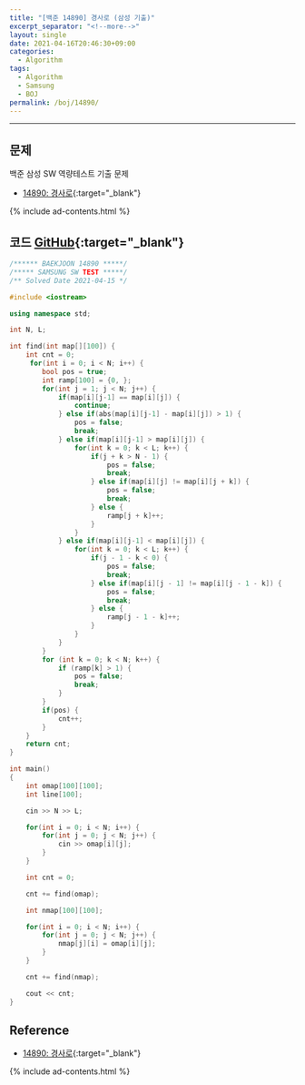 ```yaml
---
title: "[백준 14890] 경사로 (삼성 기출)"
excerpt_separator: "<!--more-->"
layout: single
date: 2021-04-16T20:46:30+09:00
categories:
  - Algorithm
tags:
  - Algorithm
  - Samsung
  - BOJ
permalink: /boj/14890/
---
```

---

## 문제

백준 삼성 SW 역량테스트 기출 문제

* [14890: 경사로](https://www.acmicpc.net/problem/14890){:target="_blank"}
<!--more-->

{% include ad-contents.html %}

## 코드 [GitHub](https://github.com/unionyy/algorithm/blob/main/samsung/14890_ramp.cpp){:target="_blank"}

```cpp
/****** BAEKJOON 14890 *****/
/***** SAMSUNG SW TEST *****/
/** Solved Date 2021-04-15 */

#include <iostream>

using namespace std;

int N, L;

int find(int map[][100]) {
    int cnt = 0;
     for(int i = 0; i < N; i++) {
        bool pos = true;
        int ramp[100] = {0, };
        for(int j = 1; j < N; j++) {
            if(map[i][j-1] == map[i][j]) {
                continue;
            } else if(abs(map[i][j-1] - map[i][j]) > 1) {
                pos = false;
                break;
            } else if(map[i][j-1] > map[i][j]) {
                for(int k = 0; k < L; k++) {
                    if(j + k > N - 1) {
                        pos = false;
                        break;
                    } else if(map[i][j] != map[i][j + k]) {
                        pos = false;
                        break;
                    } else {
                        ramp[j + k]++;
                    }
                }
            } else if(map[i][j-1] < map[i][j]) {
                for(int k = 0; k < L; k++) {
                    if(j - 1 - k < 0) {
                        pos = false;
                        break;
                    } else if(map[i][j - 1] != map[i][j - 1 - k]) {
                        pos = false;
                        break;
                    } else {
                        ramp[j - 1 - k]++;
                    }
                }
            }
        }
        for (int k = 0; k < N; k++) {
            if (ramp[k] > 1) {
                pos = false;
                break;
            }
        }
        if(pos) {
            cnt++;
        }
    }
    return cnt;
}

int main()
{
    int omap[100][100];
    int line[100];

    cin >> N >> L;

    for(int i = 0; i < N; i++) {
        for(int j = 0; j < N; j++) {
            cin >> omap[i][j];
        }
    }

    int cnt = 0;

    cnt += find(omap);

    int nmap[100][100];

    for(int i = 0; i < N; i++) {
        for(int j = 0; j < N; j++) {
            nmap[j][i] = omap[i][j];
        }
    }

    cnt += find(nmap);

    cout << cnt;
}
```


## Reference

* [14890: 경사로](https://www.acmicpc.net/problem/14890){:target="_blank"}

{% include ad-contents.html %}
